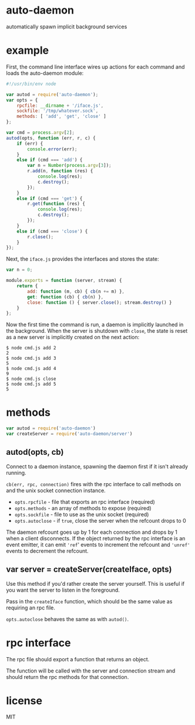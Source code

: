 # auto-daemon

automatically spawn implicit background services

# example

First, the command line interface wires up actions for each command and loads
the auto-daemon module:

``` js
#!/usr/bin/env node

var autod = require('auto-daemon');
var opts = {
    rpcfile: __dirname + '/iface.js',
    sockfile: '/tmp/whatever.sock',
    methods: [ 'add', 'get', 'close' ]
};

var cmd = process.argv[2];
autod(opts, function (err, r, c) {
    if (err) {
        console.error(err);
    }
    else if (cmd === 'add') {
        var n = Number(process.argv[3]);
        r.add(n, function (res) {
            console.log(res);
            c.destroy();
        });
    }
    else if (cmd === 'get') {
        r.get(function (res) {
            console.log(res);
            c.destroy();
        });
    }
    else if (cmd === 'close') {
        r.close();
    }
});
```

Next, the `iface.js` provides the interfaces and stores the state:

``` js
var n = 0;

module.exports = function (server, stream) {
    return {
        add: function (m, cb) { cb(n += m) },
        get: function (cb) { cb(n) },
        close: function () { server.close(); stream.destroy() }
    }
};
```

Now the first time the command is run, a daemon is implicitly launched in the
background. When the server is shutdown with `close`, the state is reset as a
new server is implicitly created on the next action:


```
$ node cmd.js add 2
2
$ node cmd.js add 3
5
$ node cmd.js add 4
9
$ node cmd.js close
$ node cmd.js add 5
5
```

# methods

``` js
var autod = require('auto-daemon')
var createServer = require('auto-daemon/server')
```

## autod(opts, cb)

Connect to a daemon instance, spawning the daemon first if it isn't already
running.

`cb(err, rpc, connection)` fires with the rpc interface to call methods on and
the unix socket connection instance.

* `opts.rpcfile` - file that exports an rpc interface (required)
* `opts.methods` - an array of methods to expose (required)
* `opts.sockfile` - file to use as the unix socket (required)
* `opts.autoclose` - if `true`, close the server when the refcount drops to 0

The daemon refcount goes up by 1 for each connection and drops by 1 when a
client disconnects. If the object returned by the rpc interface is an event
emitter, it can emit `'ref`' events to increment the refcount and `'unref'`
events to decrement the refcount.

## var server = createServer(createIface, opts)

Use this method if you'd rather create the server yourself.
This is useful if you want the server to listen in the foreground.

Pass in the `createIface` function, which should be the same value as requiring
an rpc file.

`opts.autoclose` behaves the same as with `autod()`.

# rpc interface

The rpc file should export a function that returns an object.

The function will be called with the server and connection stream and should
return the rpc methods for that connection.

# license

MIT
